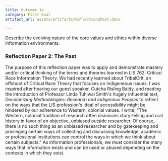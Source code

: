```yaml
---
title: Outcome 1a
category: First Goal
artifact_url: assets/artifacts/Reflection2Past.docx

---
```

Describe the evolving nature of the core values and ethics within diverse information environments.

### **Reflection Paper 2: The Past** ###
The purpose of this reflection paper was to apply and demonstrate mastery and/or critical thinking of the terms and theories learned in LIS 762: Critical Race Information Theory. We had recently learned about TribalCrit, an offshoot of Critical Race Theory that focuses on Indigeneous issues. I was inspired after hearing our guest speaker, Cutcha Risling Baldy, and reading the introduction of Professor Linda Tuhiwai Smith's hugely influential text, *Decolonizing Methodologies: Research and Indigenous Peoples* to reflect on the ways that the LIS profession's ideal of accessibility might be hindered by our adherence to Western, colonial values. I write, "The Western, colonial tradition of research often dismisses story-telling and oral history in favor of an objective, unbiased outside researcher. Of course, there is no such thing as an unbiased researcher and by gatekeeping and privileging certain ways of collecting and discussing knowledge, academic or professional institutions can control the ways in which we think about certain subjects." As information professionals, we must consider the many ways that information exists and can be used or abused depending on the contexts in which they exist.
